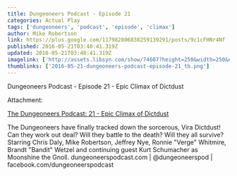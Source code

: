 ```yaml
---
title: Dungeoneers Podcast - Episode 21
categories: Actual Play
tags: ['dungeoneers', 'podcast', 'episode', 'climax']
author: Mike Robertson
link: https://plus.google.com/117982806838259139291/posts/9c1cFHNr4Nf
published: 2016-05-21T03:48:41.319Z
updated: 2016-05-21T03:48:41.319Z
imagelink: ['http://assets.libsyn.com/show/74607?height=250&width=250&overlay=true']
thumblinks: ['2016-05-21-dungeoneers-podcast-episode-21_tb.png']
---
```


Dungeoneers Podcast - Episode 21 - Epic Climax of Dictdust


Attachment:

<a href='http://dungeoneerspodcast.libsyn.com/21-epic-climax-of-dictdust'>The Dungeoneers Podcast: 21 - Epic Climax of Dictdust</a>


The Dungeoneers have finally tracked down the sorcerous, Vira Dictdust! Can they work out deal? Will they battle to the death? Will they all survive? Starring Chris Daly, Mike Robertson, Jeffrey Nye, Ronnie "Verge" Whitmire, Brandt "Bandit" Wetzel and continuing guest Kurt Schumacher as Moonshine the Gnoll.   dungeoneerspodcast.com | @dungeoneerspod | facebook.com/dungeoneerspodcast